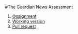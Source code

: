 #The Guardian News Assessment

1. [Фssignment](https://drive.google.com/file/d/1icLoXN1xttWLtnR059B9yXMZJ77tuJBc/view)
2. [Working version](https://samvimes01.github.io/guardian-mate/)
3. [Pull request](https://github.com/samvimes01/guardian-mate/pull/1/files)